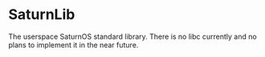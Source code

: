 # SaturnLib

The userspace SaturnOS standard library. There is no libc currently and no plans to implement it in the near future.

